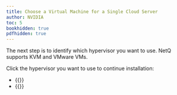 ```yaml
---
title: Choose a Virtual Machine for a Single Cloud Server
author: NVIDIA
toc: 5
bookhidden: true
pdfhidden: true
---
```

The next step is to identify which hypervisor you want to use. NetQ supports KVM and VMware VMs.

Click the hypervisor you want to use to continue installation:

- {{<link title="Set Up Your KVM Virtual Machine for a Single Cloud Server" text="Use KVM">}}
- {{<link title="Set Up Your VMware Virtual Machine for a Single Cloud Server" text="Use VMware">}}
